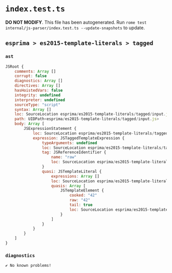 # `index.test.ts`

**DO NOT MODIFY**. This file has been autogenerated. Run `rome test internal/js-parser/index.test.ts --update-snapshots` to update.

## `esprima > es2015-template-literals > tagged`

### `ast`

```javascript
JSRoot {
	comments: Array []
	corrupt: false
	diagnostics: Array []
	directives: Array []
	hasHoistedVars: false
	integrity: undefined
	interpreter: undefined
	sourceType: "script"
	syntax: Array []
	loc: SourceLocation esprima/es2015-template-literals/tagged/input.js 1:0-2:0
	path: UIDPath<esprima/es2015-template-literals/tagged/input.js>
	body: Array [
		JSExpressionStatement {
			loc: SourceLocation esprima/es2015-template-literals/tagged/input.js 1:0-1:7
			expression: JSTaggedTemplateExpression {
				typeArguments: undefined
				loc: SourceLocation esprima/es2015-template-literals/tagged/input.js 1:0-1:7
				tag: JSReferenceIdentifier {
					name: "raw"
					loc: SourceLocation esprima/es2015-template-literals/tagged/input.js 1:0-1:3 (raw)
				}
				quasi: JSTemplateLiteral {
					expressions: Array []
					loc: SourceLocation esprima/es2015-template-literals/tagged/input.js 1:3-1:7
					quasis: Array [
						JSTemplateElement {
							cooked: "42"
							raw: "42"
							tail: true
							loc: SourceLocation esprima/es2015-template-literals/tagged/input.js 1:4-1:6
						}
					]
				}
			}
		}
	]
}
```

### `diagnostics`

```
✔ No known problems!

```
